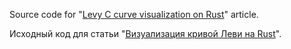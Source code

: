Source code for "[Levy C curve visualization on Rust](http://haru-atari.com/p/22)" article.

Исходный код для статьи "[Визуализация кривой Леви на Rust](http://haru-atari.com/p/7)".
